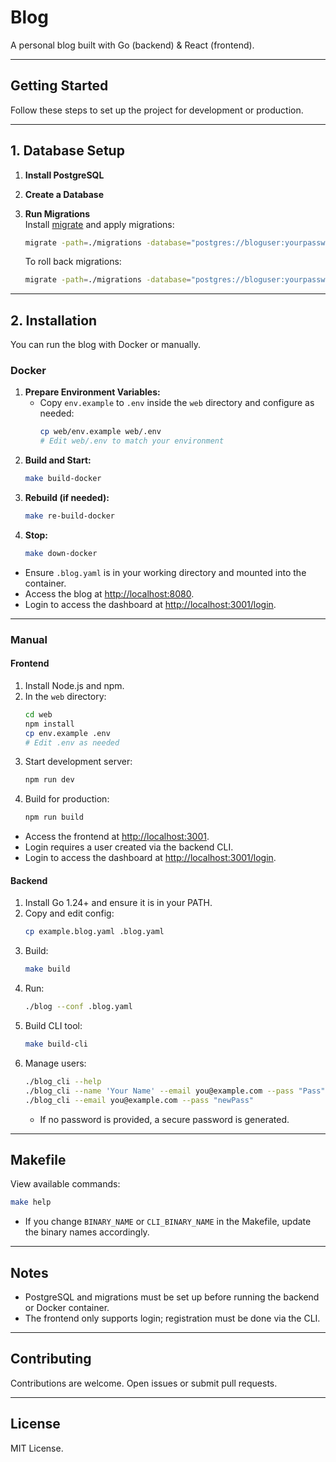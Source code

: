 # Blog

A personal blog built with Go (backend) & React (frontend).

---

## Getting Started

Follow these steps to set up the project for development or production.

---

## 1. Database Setup

1. **Install PostgreSQL**

2. **Create a Database**

3. **Run Migrations**  
   Install [migrate](https://github.com/golang-migrate/migrate) and apply migrations:
   ```bash
   migrate -path=./migrations -database="postgres://bloguser:yourpassword@localhost:5432/blogdb?sslmode=disable" up
   ```
   To roll back migrations:
   ```bash
   migrate -path=./migrations -database="postgres://bloguser:yourpassword@localhost:5432/blogdb?sslmode=disable" down
   ```

---

## 2. Installation

You can run the blog with Docker or manually.

### Docker

1. **Prepare Environment Variables:**  
   - Copy `env.example` to `.env` inside the `web` directory and configure as needed:
     ```bash
     cp web/env.example web/.env
     # Edit web/.env to match your environment
     ```
2. **Build and Start:**
   ```bash
   make build-docker
   ```
3. **Rebuild (if needed):**
   ```bash
   make re-build-docker 
   ```
4. **Stop:**
   ```bash
   make down-docker
   ```
- Ensure `.blog.yaml` is in your working directory and mounted into the container.
- Access the blog at [http://localhost:8080](http://localhost:8080).
- Login to access the dashboard at [http://localhost:3001/login](http://localhost:3001/login).

---

### Manual

#### Frontend

1. Install Node.js and npm.
2. In the `web` directory:
   ```bash
   cd web
   npm install
   cp env.example .env
   # Edit .env as needed
   ```
3. Start development server:
   ```bash
   npm run dev
   ```
4. Build for production:
   ```bash
   npm run build
   ```
- Access the frontend at [http://localhost:3001](http://localhost:3001).
- Login requires a user created via the backend CLI.
- Login to access the dashboard at [http://localhost:3001/login](http://localhost:3001/login).


#### Backend

1. Install Go 1.24+ and ensure it is in your PATH.
2. Copy and edit config:
   ```bash
   cp example.blog.yaml .blog.yaml
   ```
3. Build:
   ```bash
   make build
   ```
4. Run:
   ```bash
   ./blog --conf .blog.yaml
   ```
5. Build CLI tool:
   ```bash
   make build-cli
   ```
6. Manage users:
   ```bash
   ./blog_cli --help
   ./blog_cli --name 'Your Name' --email you@example.com --pass "Pass"
   ./blog_cli --email you@example.com --pass "newPass"
   ```
   - If no password is provided, a secure password is generated.

---

## Makefile

View available commands:
```bash
make help
```
- If you change `BINARY_NAME` or `CLI_BINARY_NAME` in the Makefile, update the binary names accordingly.

---

## Notes

- PostgreSQL and migrations must be set up before running the backend or Docker container.
- The frontend only supports login; registration must be done via the CLI.

---

## Contributing

Contributions are welcome. Open issues or submit pull requests.

---

## License

MIT License.

